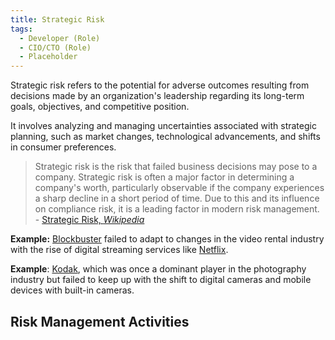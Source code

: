 ```yaml
---
title: Strategic Risk
tags: 
  - Developer (Role)
  - CIO/CTO (Role)
  - Placeholder
---
```


<BoxOut title="Strategic Risk" image="/img/bok/risks/strategic-risk.png">

Strategic risk refers to the potential for adverse outcomes resulting from decisions made by an organization's leadership regarding its long-term goals, objectives, and competitive position. 

It involves analyzing and managing uncertainties associated with strategic planning, such as market changes, technological advancements, and shifts in consumer preferences.

> Strategic risk is the risk that failed business decisions may pose to a company.  Strategic risk is often a major factor in determining a company's worth, particularly observable if the company experiences a sharp decline in a short period of time. Due to this and its influence on compliance risk, it is a leading factor in modern risk management. - [Strategic Risk, _Wikipedia_](https://en.wikipedia.org/wiki/Strategic_risk)

</BoxOut>

**Example:** [Blockbuster](https://en.wikipedia.org/wiki/Blockbuster_(retailer))  failed to adapt to changes in the video rental industry with the rise of digital streaming services like [Netflix](https://www.netflix.com). 

**Example**: [Kodak](https://www.kodak.com/en/), which was once a dominant player in the photography industry but failed to keep up with the shift to digital cameras and mobile devices with built-in cameras.

## Risk Management Activities

<BokTagList tag="Strategic Risk" filter="Activities" />